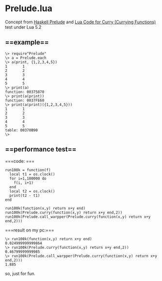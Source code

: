 Prelude.lua
===========
Concept from [Haskell Prelude](http://www.haskell.org/ghc/docs/latest/html/libraries/base/Prelude.html) and [Lua Code for Curry (Currying Functions)](http://tinylittlelife.org/?p=249)
test under Lua 5.2
## ==example==

    \> require"Prelude"   
    \> a = Prelude.each   
    \> a(print, {1,2,3,4,5})   
    1       1   
    2       2   
    3       3   
    4       4   
    5       5   
    \> print(a)   
    function: 00375870   
    \> print(a(print))   
    function: 0037FE60   
    \> print(a(print)({1,2,3,4,5}))   
    1       1   
    2       2   
    3       3   
    4       4   
    5       5   
    table: 00370B90   
    \>   
  
## ==performance test==
===code: ===  

    run100k = function(f)   
      local t1 = os.clock()   
      for i=1,100000 do   
        f(i, i+1)   
      end   
      local t2 = os.clock()   
      print(t2 - t1)   
    end   
    
    run100k(function(x,y) return x+y end)   
    run100k(Prelude.curry(function(x,y) return x+y end,2))   
    run100k(Prelude.call_warpper(Prelude.curry(function(x,y) return x+y end,2)))   
  
 ===result on my pc:===  
 
    \> run100k(function(x,y) return x+y end)   
    0.024999999999864   
    \> run100k(Prelude.curry(function(x,y) return x+y end,2))   
    0.46799999999985   
    \> run100k(Prelude.call_warpper(Prelude.curry(function(x,y) return x+y end,2)))   
    1.885   
  
  so, just for fun.